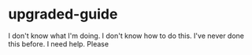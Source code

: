 # upgraded-guide
I don't know what I'm doing. I don't know how to do this. I've never done this before. I need help. Please 
